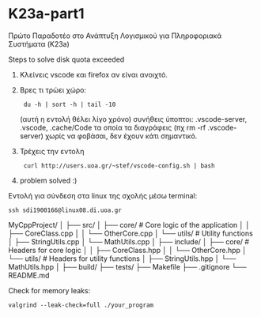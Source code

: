 # K23a-part1
Πρώτο Παραδοτέο στο Ανάπτυξη Λογισμικού για Πληροφοριακά Συστήματα (K23a)


Steps to solve disk quota exceeded

1. Κλείνεις vscode και firefox αν είναι ανοιχτό.

2. Βρες τι τρώει χώρο:

        du -h | sort -h | tail -10 
    (αυτή η εντολή θέλει λίγο χρόνο)
συνήθεις ύποπτοι: .vscode-server, .vscode, .cache/Code
τα οποία τα διαγράφεις (πχ rm -rf .vscode-server) χωρίς να φοβάσαι, δεν έχουν κάτι σημαντικό.

3. Τρέχεις την εντολη 

        curl http://users.uoa.gr/~stef/vscode-config.sh | bash

4. problem solved :)


Εντολή για σύνδεση στα linux της σχολής μέσω terminal:

    ssh sdi1900166@linux08.di.uoa.gr


MyCppProject/
│
├── src/
│   ├── core/              # Core logic of the application
│   │   ├── CoreClass.cpp
│   │   └── OtherCore.cpp
│   └── utils/             # Utility functions
│       ├── StringUtils.cpp
│       └── MathUtils.cpp
│
├── include/
│   ├── core/              # Headers for core logic
│   │   ├── CoreClass.hpp
│   │   └── OtherCore.hpp
│   └── utils/             # Headers for utility functions
│       ├── StringUtils.hpp
│       └── MathUtils.hpp
│
├── build/
├── tests/
├── Makefile
├── .gitignore
└── README.md


Check for memory leaks:

    valgrind --leak-check=full ./your_program
